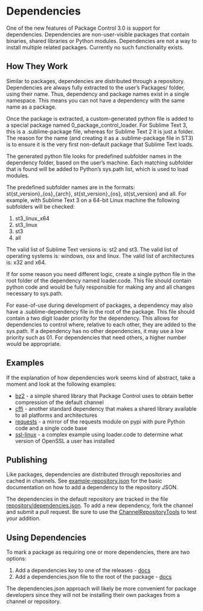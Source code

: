<!-- https://packagecontrol.io/docs/dependencies -->
<!-- https://github.com/wbond/packagecontrol.io/blob/master/app/html/docs/dependencies.html -->

# Dependencies

One of the new features of Package Control 3.0 is support for dependencies. Dependencies are non-user-visible packages that contain binaries, shared libraries or Python modules. Dependencies are not a way to install multiple related packages. Currently no such functionality exists.

## How They Work

Similar to packages, dependencies are distributed through a repository. Dependencies are always fully extracted to the user’s Packages/ folder, using their name. Thus, dependency and package names exist in a single namespace. This means you can not have a dependency with the same name as a package.

Once the package is extracted, a custom-generated python file is added to a special package named 0\_package\_control\_loader. For Sublime Text 3, this is a .sublime-package file, whereas for Sublime Text 2 it is just a folder. The reason for the name (and creating it as a .sublime-package file in ST3) is to ensure it is the very first non-default package that Sublime Text loads.

The generated python file looks for predefined subfolder names in the dependency folder, based on the user’s machine. Each matching subfolder that is found will be added to Python’s sys.path list, which is used to load modules.

The predefined subfolder names are in the formats: st{st\_version}\_{os}\_{arch}, st{st\_version}\_{os}, st{st\_version} and all. For example, with Sublime Text 3 on a 64-bit Linux machine the following subfolders will be checked:

1.  st3\_linux\_x64
2.  st3\_linux
3.  st3
4.  all

The valid list of Sublime Text versions is: st2 and st3. The valid list of operating systems is: windows, osx and linux. The valid list of architectures is: x32 and x64.

If for some reason you need different logic, create a single python file in the root folder of the dependency named loader.code. This file should contain python code and would be fully responsible for making any and all changes necessary to sys.path.

For ease-of-use during development of packages, a dependency may also have a .sublime-dependency file in the root of the package. This file should contain a two digit loader priority for the dependency. This allows for dependencies to control where, relative to each other, they are added to the sys.path. If a dependency has no other dependencies, it may use a low priority such as 01. For dependencies that need others, a higher number would be appropriate.

## Examples

If the explanation of how dependencies work seems kind of abstract, take a moment and look at the following examples:

*   [bz2][2] - a simple shared library that Package Control uses to obtain better compression of the default channel
*   [cffi][3] - another standard dependency that makes a shared library available to all platforms and architectures
*   [requests][4] - a mirror of the requests module on pypi with pure Python code and a single code base
*   [ssl-linux][5] - a complex example using loader.code to determine what version of OpenSSL a user has installed

## Publishing

Like packages, dependencies are distributed through repositories and cached in channels. See [example-repository.json][6] for the basic documentation on how to add a dependency to the repository JSON.

The dependencies in the default repository are tracked in the file [repository/dependencies.json][7]. To add a new dependency, fork the channel and submit a pull request. Be sure to use the [ChannelRepositoryTools][8] to test your addition.

## Using Dependencies

To mark a package as requiring one or more dependencies, there are two options:

1.  Add a dependencies key to one of the releases - [docs][9]
2.  Add a dependencies.json file to the root of the package - [docs][10]

The dependencies.json approach will likely be more convenient for package developers since they will not be installing their own packages from a channel or repository.

[1]: /docs
[2]: https://github.com/codexns/sublime-bz2
[3]: https://github.com/codexns/sublime-cffi
[4]: https://github.com/packagecontrol/requests
[5]: https://github.com/codexns/sublime-ssl-linux
[6]: https://github.com/wbond/package_control/blob/master/example-repository.json#L384-L440
[7]: https://github.com/wbond/package_control_channel/blob/master/repository/dependencies.json
[8]: https://packagecontrol.io/packages/ChannelRepositoryTools
[9]: https://github.com/wbond/package_control/blob/master/example-repository.json#L248-L258
[10]: https://github.com/wbond/package_control/blob/master/example-dependencies.json
